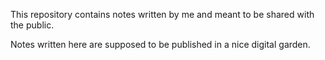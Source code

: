 This repository contains notes written by me and meant to be shared with the public.

Notes written here are supposed to be published in a nice digital garden.
